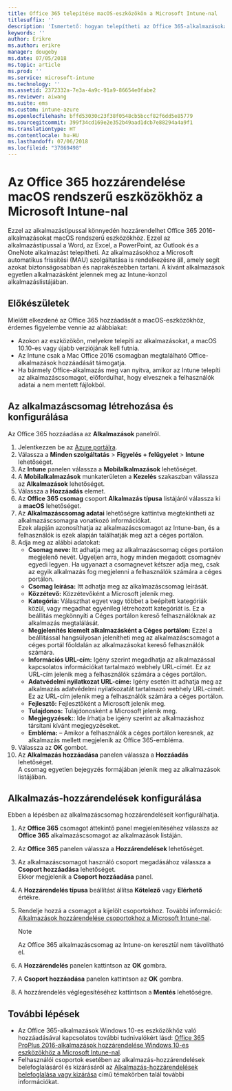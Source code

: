 ```yaml
---
title: Office 365 telepítése macOS-eszközökön a Microsoft Intune-nal
titlesuffix: ''
description: 'Ismertető: hogyan telepítheti az Office 365-alkalmazásokat macOS-eszközökön a Microsoft Intune használatával.'
keywords: ''
author: Erikre
ms.author: erikre
manager: dougeby
ms.date: 07/05/2018
ms.topic: article
ms.prod: ''
ms.service: microsoft-intune
ms.technology: ''
ms.assetid: 2372332a-7e3a-4a9c-91a9-86654e0fabe2
ms.reviewer: aiwang
ms.suite: ems
ms.custom: intune-azure
ms.openlocfilehash: bffd53030c23f38f0548cb5bccf82f6dd5e85779
ms.sourcegitcommit: 399f34cd169e2e352b49aad1dcb7e88294a4a9f1
ms.translationtype: HT
ms.contentlocale: hu-HU
ms.lasthandoff: 07/06/2018
ms.locfileid: "37869498"
---
```

# <a name="assign-office-365-to-macos-devices-with-microsoft-intune"></a>Az Office 365 hozzárendelése macOS rendszerű eszközökhöz a Microsoft Intune-nal

Ezzel az alkalmazástípussal könnyedén hozzárendelhet Office 365 2016-alkalmazásokat macOS rendszerű eszközökhöz. Ezzel az alkalmazástípussal a Word, az Excel, a PowerPoint, az Outlook és a OneNote alkalmazást telepítheti. Az alkalmazásokhoz a Microsoft automatikus frissítési (MAU) szolgáltatása is rendelkezésre áll, amely segít azokat biztonságosabban és naprakészebben tartani. A kívánt alkalmazások egyetlen alkalmazásként jelennek meg az Intune-konzol alkalmazáslistájában.


## <a name="before-you-start"></a>Előkészületek

Mielőtt elkezdené az Office 365 hozzáadását a macOS-eszközökhöz, érdemes figyelembe vennie az alábbiakat:

- Azokon az eszközökön, melyekre telepíti az alkalmazásokat, a macOS 10.10-es vagy újabb verziójának kell futnia.
- Az Intune csak a Mac Office 2016 csomagban megtalálható Office-alkalmazások hozzáadását támogatja.
- Ha bármely Office-alkalmazás meg van nyitva, amikor az Intune telepíti az alkalmazáscsomagot, előfordulhat, hogy elvesznek a felhasználók adatai a nem mentett fájlokból.

## <a name="create-and-configure-the-app-suite"></a>Az alkalmazáscsomag létrehozása és konfigurálása

Az Office 365 hozzáadása az **Alkalmazások** panelről.
1. Jelentkezzen be az [Azure portálra](https://portal.azure.com).
2. Válassza a **Minden szolgáltatás** > **Figyelés + felügyelet** > **Intune** lehetőséget.
3. Az **Intune** panelen válassza a **Mobilalkalmazások** lehetőséget.
4. A **Mobilalkalmazások** munkaterületen a **Kezelés** szakaszban válassza az **Alkalmazások** lehetőséget. 
5. Válassza a **Hozzáadás** elemet.
6. Az **Office 365 csomag** csoport **Alkalmazás típusa** listájáról válassza ki a **macOS** lehetőséget.
7. Az **Alkalmazáscsomag adatai** lehetőségre kattintva megtekintheti az alkalmazáscsomagra vonatkozó információkat.  
    Ezek alapján azonosíthatja az alkalmazáscsomagot az Intune-ban, és a felhasználók is ezek alapján találhatják meg azt a céges portálon.
8. Adja meg az alábbi adatokat:
    - **Csomag neve:** Itt adhatja meg az alkalmazáscsomag céges portálon megjelenő nevét. Ügyeljen arra, hogy minden megadott csomagnév egyedi legyen. Ha ugyanazt a csomagnevet kétszer adja meg, csak az egyik alkalmazás fog megjelenni a felhasználók számára a céges portálon.
    - **Csomag leírása:** Itt adhatja meg az alkalmazáscsomag leírását.
    - **Közzétevő:** Közzétevőként a Microsoft jelenik meg.
    - **Kategória:** Választhat egyet vagy többet a beépített kategóriák közül, vagy megadhat egyénileg létrehozott kategóriát is. Ez a beállítás megkönnyíti a Céges portálon kereső felhasználóknak az alkalmazás megtalálását.
    - **Megjelenítés kiemelt alkalmazásként a Céges portálon:** Ezzel a beállítással hangsúlyosan jelenítheti meg az alkalmazáscsomagot a céges portál főoldalán az alkalmazásokat kereső felhasználók számára.
    - **Információs URL-cím:** Igény szerint megadhatja az alkalmazással kapcsolatos információkat tartalmazó webhely URL-címét. Ez az URL-cím jelenik meg a felhasználók számára a céges portálon.
    - **Adatvédelmi nyilatkozat URL-címe:** Igény esetén itt adhatja meg az alkalmazás adatvédelmi nyilatkozatát tartalmazó webhely URL-címét. Ez az URL-cím jelenik meg a felhasználók számára a céges portálon.
    - **Fejlesztő:** Fejlesztőként a Microsoft jelenik meg.
    - **Tulajdonos:** Tulajdonosként a Microsoft jelenik meg.
    - **Megjegyzések:**: Ide írhatja be igény szerint az alkalmazáshoz társítani kívánt megjegyzéseket.
    - **Embléma:** – Amikor a felhasználók a céges portálon keresnek, az alkalmazás mellett megjelenik az Office 365-embléma.
9. Válassza az **OK** gombot.
10. Az **Alkalmazás hozzáadása** panelen válassza a **Hozzáadás** lehetőséget.  
    A csomag egyetlen bejegyzés formájában jelenik meg az alkalmazások listájában.

## <a name="configure-app-assignments"></a>Alkalmazás-hozzárendelések konfigurálása

Ebben a lépésben az alkalmazáscsomag hozzárendeléseit konfigurálhatja. 

1. Az **Office 365** csomagot áttekintő panel megjelenítéséhez válassza az **Office 365** alkalmazáscsomagot az alkalmazások listáján.
2. Az **Office 365** panelen válassza a **Hozzárendelések** lehetőséget.
3. Az alkalmazáscsomagot használó csoport megadásához válassza a **Csoport hozzáadása** lehetőséget.  
    Ekkor megjelenik a **Csoport hozzáadása** panel.
4. A **Hozzárendelés típusa** beállítást állítsa **Kötelező** vagy **Elérhető** értékre.
5. Rendelje hozzá a csomagot a kijelölt csoportokhoz. További információ: [Alkalmazások hozzárendelése csoportokhoz a Microsoft Intune-nal](apps-deploy.md).

    >[!Note]
    > Az Office 365 alkalmazáscsomag az Intune-on keresztül nem távolítható el.

5. A **Hozzárendelés** panelen kattintson az **OK** gombra.
6. A **Csoport hozzáadása** panelen kattintson az **OK** gombra.
7. A hozzárendelés véglegesítéséhez kattintson a **Mentés** lehetőségre.

## <a name="next-steps"></a>További lépések

- Az Office 365-alkalmazások Windows 10-es eszközökhöz való hozzáadásával kapcsolatos további tudnivalókért lásd: [Office 365 ProPlus 2016-alkalmazások hozzárendelése Windows 10-es eszközökhöz a Microsoft Intune-nal](apps-add-office365.md).
- Felhasználói csoportok esetében az alkalmazás-hozzárendelések belefoglalásáról és kizárásáról az [Alkalmazás-hozzárendelések belefoglalása vagy kizárása](apps-inc-exl-assignments.md) című témakörben talál további információkat.
